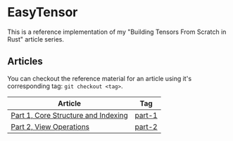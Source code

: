 # EasyTensor

This is a reference implementation of my "Building Tensors From Scratch in Rust"
article series.

## Articles

You can checkout the reference material for an article using it's corresponding tag: `git checkout <tag>`.

| Article | Tag |
| --- | --- |
| [Part 1, Core Structure and Indexing](https://huggingface.co/blog/KeighBee/tensors-from-scratch-in-rust-p1) | [part-1](https://github.com/greenrazer/easytensor/tree/part-1) |
| [Part 2, View Operations](https://huggingface.co/blog/KeighBee/tensors-from-scratch-in-rust-p2) | [part-2](https://github.com/greenrazer/easytensor/tree/part-2) |